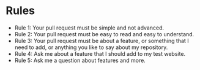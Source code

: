 # Rules
- Rule 1: Your pull request must be simple and not advanced.
- Rule 2: Your pull request must be easy to read and easy to understand.
- Rule 3: Your pull request must be about a feature, or something that I need to add, or anything you like to say about my repository.
- Rule 4: Ask me about a feature that I should add to my test website.
- Rule 5: Ask me a question about features and more.